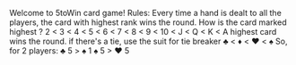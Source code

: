 Welcome to 5toWin card game!
Rules:
Every time a hand is dealt to all the players, the card with highest rank wins the round. How is the card marked highest ?
2 < 3 < 4 < 5 < 6 < 7 < 8 < 9 < 10 < J < Q < K < A highest card wins the round. if there's a tie, use the suit for tie breaker ♣ < ♦ < ♥ < ♠
So, for 2 players:
♣ 5 > ♠ 1
♠ 5 > ♥ 5
